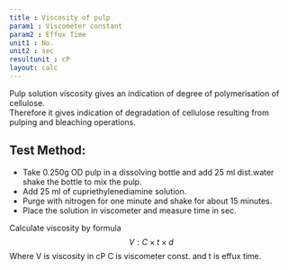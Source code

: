 ```yaml
---
title : Viscosity of pulp
param1 : Viscometer constant
param2 : Effux Time
unit1 : No.
unit2 : sec
resultunit : cP
layout: calc
---
```

Pulp solution viscosity gives an indication of  degree of polymerisation of cellulose.  
Therefore it gives indication of degradation of cellulose resulting from pulping and bleaching
operations.
## Test Method: 
- Take 0.250g  OD pulp in a dissolving bottle and add 25 ml dist.water shake the bottle to mix the pulp.
- Add 25 ml of cupriethylenediamine solution.
- Purge with nitrogen for  one minute and shake for about 15 minutes.
- Place the solution in viscometer and measure time in sec.
  
Calculate viscosity by formula 
$$ V : C\times t \times d $$ 
Where V is viscosity in cP C is viscometer const. and t is effux time.

<script>  
    const inputs = document.querySelectorAll('input');    
    inputs.forEach(input => {   
      input.addEventListener('input', () => {
        
        calculate();
      });      
      // Check on page load
      if (input.value) {
        input.closest('.outlined-field').classList.add('has-content');
      }
    });
    // Calculate function 
    function calculate() {
      const v1 = parseFloat(document.getElementById('param1').value) || 0;
      const v2 = parseFloat(document.getElementById('param2').value) || 0;      
      
      //const param5 = parseFloat(document.getElementById('param5').value) || 0;    
      const result =   (v1 * v2)
      
      document.getElementById('result').innerText = result.toFixed(2);
    }
</script>

 